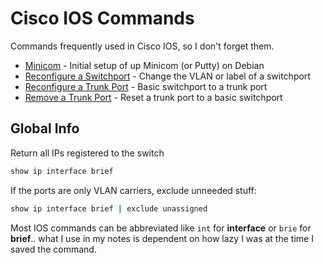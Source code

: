 # Cisco IOS Commands

Commands frequently used in Cisco IOS, so I don't forget them.

- [Minicom](minicom.md) - Initial setup of up Minicom (or Putty) on Debian
- [Reconfigure a Switchport](reconfigure-switchport.md) - Change the VLAN or label of a switchport
- [Reconfigure a Trunk Port](reconfigure-trunk-port.md) - Basic switchport to a trunk port
- [Remove a Trunk Port](remove-trunk-port.md) - Reset a trunk port to a basic switchport

## Global Info
Return all IPs registered to the switch
```bash
show ip interface brief
```

If the ports are only VLAN carriers, exclude unneeded stuff:
```bash
show ip interface brief | exclude unassigned
```

Most IOS commands can be abbreviated like `int` for **interface** or `brie` for **brief**.. what I use in my notes is dependent on how lazy I was at the time I saved the command.
